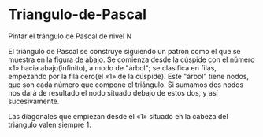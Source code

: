 # Triangulo-de-Pascal
Pintar el trángulo de Pascal de nivel N


El triángulo de Pascal se construye siguiendo un patrón como el que se muestra en la figura de abajo. Se comienza desde la cúspide con el número «1» hacia abajo(infinito), a modo de "árbol"; se clasifica en filas, empezando por la fila cero(el «1» de la cúspide). Este "árbol" tiene nodos, que son cada número que compone el triángulo. Si sumamos dos nodos nos dará de resultado el nodo situado debajo de estos dos, y así sucesivamente.

Las diagonales que empiezan desde el «1» situado en la cabeza del triángulo valen siempre 1.

